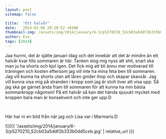 ```yaml
---
layout: post
sitemap: false

title:  "Ett halvår"
date:   2014-01-06 20:28:52 +0100
thumbnail-img: /assets/img/2014/january/6-3/p5270210_52cb03a5ddf2b333b0dd5ceb.jpg
author: Eva
tags: [2014]
---
```


Jaa hurrni, det är sjätte januari idag och det innebär att det är mindre än ett halvår kvar tills sommaren är här. Tanken slog mig nyss att shit, snart ska man ju ha shorts och kjol igen. Det fick mig att bli ännu mer motiverad till träningen och kosten eftersom jag vill inte ha mina feta ben till sommaren. Jag vill kunna ha shorts utan att låren gnider ihop och skapar skavsår. Jag vill kunna visa mig på stranden i kropp som jag är stolt över att visa upp. Så jag ska ge gärnet ända fram till sommaren för att kunna ha min bästa sommarkropp någonsin! På ett halvår så kan det hända sjuuukt mycket med kroppen bara man är konsekvent och inte ger upp:D




 




Här har ni en bild från när jag och Lisa var i Marmaris:D

![]({{ '/assets/img/2014/january/6-3/p5270210_52cb03a5ddf2b333b0dd5ceb.jpg'  | relative_url }})

